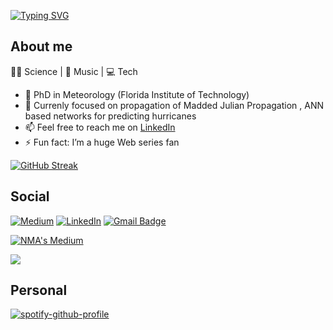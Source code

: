 [![Typing SVG](https://readme-typing-svg.demolab.com?font=Fira+Code&pause=1000&color=C8B56D&random=false&width=435&lines=Nirmal+Mathew+Alex;🔭+Atmospheric+Sciences+(PhD);⚡️+Python+developer)](https://git.io/typing-svg)

## About me 

🧑‍🔬 Science | 🎹  Music | 💻 Tech
- 🔭 PhD in Meteorology (Florida Institute of Technology)
- 🌱 Currenly focused on propagation of Madded Julian Propagation , ANN based networks for predicting hurricanes
- 📫 Feel free to reach me on <a href="https://www.linkedin.com/in/nirmal-mathew-alex-013095141" target="_blank">LinkedIn</a>
- ⚡️ Fun fact: I’m a huge Web series fan
  
[![GitHub Streak](https://streak-stats.demolab.com?user=nmathewa&theme=gruvbox-duo&hide_border=true&date_format=j%20M%5B%20Y%5D)](https://github.com/nmathewa)



## Social 

<a href="https://medium.com/@nmathewa" target="_blank"><img src="https://img.shields.io/badge/Medium-%230077B5.svg?&style=flat-square&logo=medium&logoColor=white" alt="Medium"></a>
<a href="https://www.linkedin.com/in/nirmal-mathew-alex-013095141/" target="_blank"><img src="https://img.shields.io/badge/LinkedIn-%230077B5.svg?&style=flat-square&logo=linkedin&logoColor=white" alt="LinkedIn"></a>
[![Gmail Badge](https://img.shields.io/badge/-Gmail-c14438?style=flat-square&logo=Gmail&logoColor=white&link=mailto:nmanirmal@gmail.com)](mailto:nmanirmal@gmail.com)


[![NMA's Medium](https://github-readme-medium.vercel.app/?username=nmathewa)](https://medium.com/@nmathewa)

<img src="Deployment
    linked-6fou822r3-nmathewas-projects.vercel.app/[METHOD]?username=[YOUR_LINKEDIN_USERNAME]" />

## Personal 

[![spotify-github-profile](https://spotify-github-profile.vercel.app/api/view?uid=31ienbnfpgcgiwhljqjbprdtd2oa&cover_image=true&theme=novatorem&show_offline=true&background_color=121212&interchange=true&bar_color=53b14f&bar_color_cover=false)](https://github.com/kittinan/spotify-github-profile)

